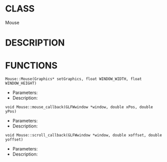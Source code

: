 # CLASS
Mouse

# DESCRIPTION

# FUNCTIONS
`Mouse::Mouse(Graphics* setGraphics, float WINDOW_WIDTH, float WINDOW_HEIGHT)`
- Parameters:
- Description: 

`void Mouse::mouse_callback(GLFWwindow *window, double xPos, double yPos)`
- Parameters:
- Description: 

`void Mouse::scroll_callback(GLFWwindow *window, double xoffset, double yoffset)`
- Parameters:
- Description: 